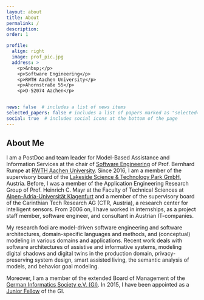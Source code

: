 ```yaml
---
layout: about
title: About
permalink: /
description: 
order: 1

profile:
  align: right
  image: prof_pic.jpg
  address: >
    <p>&nbsp;</p>
    <p>Software Engineering</p>
    <p>RWTH Aachen University</p>
    <p>Ahornstraße 55</p>
    <p>D-52074 Aachen</p>


news: false  # includes a list of news items
selected_papers: false # includes a list of papers marked as "selected={true}"
social: true  # includes social icons at the bottom of the page
---
```


## About Me

I am a PostDoc and team leader for Model-Based Assistance and Information Services at the chair of 
[Software Engineering](https://www.se-rwth.de/) of Prof. Bernhard Rumpe at 
[RWTH Aachen University](https://www.rwth-aachen.de/). 
Since 2016, I am a member of the supervisory board of the 
[Lakeside Science & Technology Park GmbH](https://www.lakeside-scitec.com/), Austria. 
Before, I was a member of the Application Engineering Research Group of Prof. Heinrich C. Mayr 
at the Faculty of Technical Sciences at [Alpen-Adria-Universität Klagenfurt](https://www.aau.at/) and 
a member of the supervisory board of the Carinthian Tech Research AG (CTR, Austria), a research center for 
intelligent sensors. 
From 2006 on, I have worked in internships, as a project staff member, software engineer, and consultant in 
Austrian IT-companies.

My research foci are model-driven software engineering and software architectures,
domain-specific languages and methods, and
(conceptual) modeling in various domains and applications. 
Recent work deals with 
software architectures of assistive and informative systems, 
modeling digital shadows and digital twins in the production domain, 
privacy-preserving system design, smart assisted living, 
the semantic analysis of models, and behavior goal modeling.

Moreover, I am a member of the extended Board of Management of the [German Informatics Society e.V. (GI)](https://gi.de/). In 2015, I 
have been appointed as a [Junior Fellow](https://gi.de/ueber-uns/personen/junior-fellows) of the GI. 
